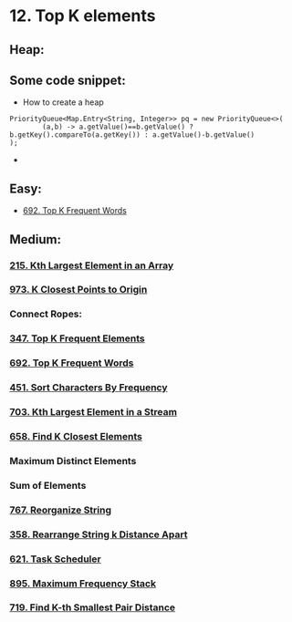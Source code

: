 # 12. Top K elements

## Heap:

## Some code snippet:

* How to create a heap

```text
PriorityQueue<Map.Entry<String, Integer>> pq = new PriorityQueue<>(
        (a,b) -> a.getValue()==b.getValue() ? b.getKey().compareTo(a.getKey()) : a.getValue()-b.getValue()
);
```

* 


## Easy:

* [692. Top K Frequent Words](https://leetcode.com/problems/top-k-frequent-words/)



## Medium:

### [215. Kth Largest Element in an Array](https://leetcode.com/problems/kth-largest-element-in-an-array/)

### [973. K Closest Points to Origin](https://leetcode.com/problems/k-closest-points-to-origin/)

### Connect Ropes:

### [347. Top K Frequent Elements](https://leetcode.com/problems/top-k-frequent-elements/)

### [692. Top K Frequent Words](https://leetcode.com/problems/top-k-frequent-words/)

### [451. Sort Characters By Frequency](https://leetcode.com/problems/sort-characters-by-frequency/)

### [703. Kth Largest Element in a Stream](https://leetcode.com/problems/kth-largest-element-in-a-stream/)

### [658. Find K Closest Elements](https://leetcode.com/problems/find-k-closest-elements/)

### Maximum Distinct Elements 

### Sum of Elements

### [767. Reorganize String](https://leetcode.com/problems/reorganize-string/)

### [358. Rearrange String k Distance Apart](https://leetcode.com/problems/rearrange-string-k-distance-apart/)

### [621. Task Scheduler](https://leetcode.com/problems/task-scheduler/)

### [895. Maximum Frequency Stack](https://leetcode.com/problems/maximum-frequency-stack/)

### [719. Find K-th Smallest Pair Distance](https://leetcode.com/problems/find-k-th-smallest-pair-distance/)

### 

### 



